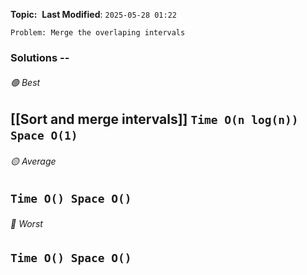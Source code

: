**Topic:**  
**Last Modified**:  `2025-05-28 01:22`

`Problem: Merge the overlaping intervals`

### Solutions -- 

###### 🟢 Best
 [[Sort and merge intervals]] `Time O(n log(n)) Space O(1)` 
----------------------------------------------------------------------------------------------
###### 🟡 Average
 `Time O() Space O()` 
----------------------------------------------------------------------------------------------
###### 🔴 Worst
 `Time O() Space O()` 
----------------------------------------------------------------------------------------------

